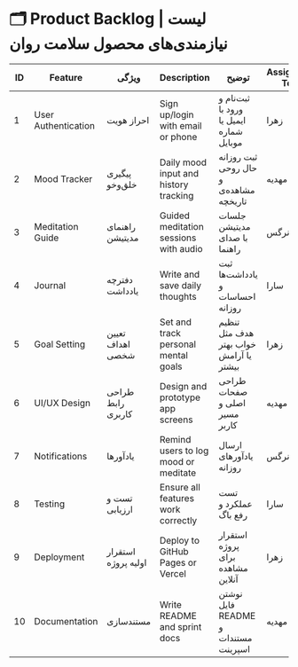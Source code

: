 # 🗂 Product Backlog | لیست نیازمندی‌های محصول سلامت روان

| ID | Feature                | ویژگی                   | Description                              | توضیح                                 | Assigned To        | مسئول           |
|----|------------------------|--------------------------|-------------------------------------------|----------------------------------------|---------------------|------------------|
| 1  | User Authentication    | احراز هویت               | Sign up/login with email or phone         | ثبت‌نام و ورود با ایمیل یا شماره موبایل | زهرا                | Zahra            |
| 2  | Mood Tracker           | پیگیری خلق‌و‌خو          | Daily mood input and history tracking     | ثبت روزانه حال روحی و مشاهده‌ی تاریخچه | مهدیه               | Mahdieh          |
| 3  | Meditation Guide       | راهنمای مدیتیشن         | Guided meditation sessions with audio     | جلسات مدیتیشن با صدای راهنما          | نرگس                | Narges           |
| 4  | Journal                | دفترچه یادداشت           | Write and save daily thoughts             | ثبت یادداشت‌ها و احساسات روزانه       | سارا                | Sara             |
| 5  | Goal Setting           | تعیین اهداف شخصی         | Set and track personal mental goals       | تنظیم هدف مثل خواب بهتر یا آرامش بیشتر | زهرا                | Zahra            |
| 6  | UI/UX Design           | طراحی رابط کاربری        | Design and prototype app screens          | طراحی صفحات اصلی و مسیر کاربر         | مهدیه               | Mahdieh          |
| 7  | Notifications          | یادآورها                  | Remind users to log mood or meditate      | ارسال یادآورهای روزانه                 | نرگس                | Narges           |
| 8  | Testing                | تست و ارزیابی           | Ensure all features work correctly        | تست عملکرد و رفع باگ                   | سارا                | Sara             |
| 9  | Deployment             | استقرار اولیه پروژه       | Deploy to GitHub Pages or Vercel          | استقرار پروژه برای مشاهده آنلاین       | زهرا                | Zahra            |
| 10 | Documentation          | مستندسازی                | Write README and sprint docs              | نوشتن فایل README و مستندات اسپرینت   | مهدیه               | Mahdieh          |
